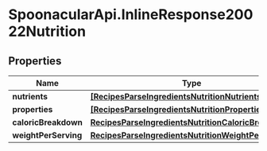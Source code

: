 # SpoonacularApi.InlineResponse20022Nutrition

## Properties

Name | Type | Description | Notes
------------ | ------------- | ------------- | -------------
**nutrients** | [**[RecipesParseIngredientsNutritionNutrients]**](RecipesParseIngredientsNutritionNutrients.md) |  | 
**properties** | [**[RecipesParseIngredientsNutritionProperties]**](RecipesParseIngredientsNutritionProperties.md) |  | 
**caloricBreakdown** | [**RecipesParseIngredientsNutritionCaloricBreakdown**](RecipesParseIngredientsNutritionCaloricBreakdown.md) |  | 
**weightPerServing** | [**RecipesParseIngredientsNutritionWeightPerServing**](RecipesParseIngredientsNutritionWeightPerServing.md) |  | 


